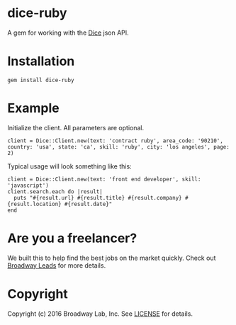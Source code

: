 # dice-ruby

A gem for working with the [Dice](http://dice.com) json API. 

# Installation

```
gem install dice-ruby
```
# Example
 
Initialize the client. All parameters are optional.
```
client = Dice::Client.new(text: 'contract ruby', area_code: '90210', country: 'usa', state: 'ca', skill: 'ruby', city: 'los angeles', page: 2)
```

Typical usage will look something like this: 
``` 
client = Dice::Client.new(text: 'front end developer', skill: 'javascript')
client.search.each do |result| 
  puts "#{result.url} #{result.title} #{result.company} #{result.location} #{result.date}"
end
```
# Are you a freelancer? 

We built this to help find the best jobs on the market quickly. Check out [Broadway Leads](http://broadwaylab.com/leads) for more details. 

# Copyright

Copyright (c) 2016 Broadway Lab, Inc. See [LICENSE](license) for details. 

